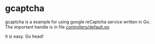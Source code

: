gcaptcha
===

gcaptcha is a example for using google reCaptcha service written in Go. The important handle is in file [controllers/default.go](https://github.com/qshuai/gcaptcha/blob/master/controllers/default.go)

It is easy. Go head!
